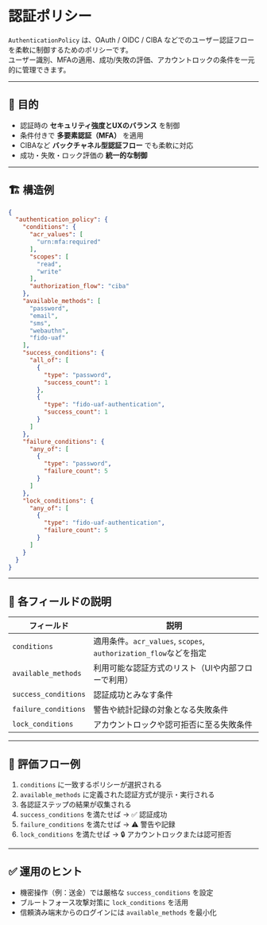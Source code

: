 # 認証ポリシー

`AuthenticationPolicy` は、OAuth / OIDC / CIBA などでのユーザー認証フローを柔軟に制御するためのポリシーです。  
ユーザー識別、MFAの適用、成功/失敗の評価、アカウントロックの条件を一元的に管理できます。

---

## 🎯 目的

- 認証時の **セキュリティ強度とUXのバランス** を制御
- 条件付きで **多要素認証（MFA）** を適用
- CIBAなど **バックチャネル型認証フロー** でも柔軟に対応
- 成功・失敗・ロック評価の **統一的な制御**

---

## 🏗️ 構造例

```json
{
  "authentication_policy": {
    "conditions": {
      "acr_values": [
        "urn:mfa:required"
      ],
      "scopes": [
        "read",
        "write"
      ],
      "authorization_flow": "ciba"
    },
    "available_methods": [
      "password",
      "email",
      "sms",
      "webauthn",
      "fido-uaf"
    ],
    "success_conditions": {
      "all_of": [
        {
          "type": "password",
          "success_count": 1
        },
        {
          "type": "fido-uaf-authentication",
          "success_count": 1
        }
      ]
    },
    "failure_conditions": {
      "any_of": [
        {
          "type": "password",
          "failure_count": 5
        }
      ]
    },
    "lock_conditions": {
      "any_of": [
        {
          "type": "fido-uaf-authentication",
          "failure_count": 5
        }
      ]
    }
  }
}
```

---

## 🧩 各フィールドの説明

| フィールド                | 説明                                                     |
|----------------------|--------------------------------------------------------|
| `conditions`         | 適用条件。`acr_values`, `scopes`, `authorization_flow`などを指定 |
| `available_methods`  | 利用可能な認証方式のリスト（UIや内部フローで利用）                             |
| `success_conditions` | 認証成功とみなす条件                                             |
| `failure_conditions` | 警告や統計記録の対象となる失敗条件                                      |
| `lock_conditions`    | アカウントロックや認可拒否に至る失敗条件                                   |

---

## 🔁 評価フロー例

1. `conditions` に一致するポリシーが選択される
2. `available_methods` に定義された認証方式が提示・実行される
3. 各認証ステップの結果が収集される
4. `success_conditions` を満たせば → ✅ 認証成功
5. `failure_conditions` を満たせば → ⚠️ 警告や記録
6. `lock_conditions` を満たせば → 🔒 アカウントロックまたは認可拒否

---

## ✅ 運用のヒント

- 機密操作（例：送金）では厳格な `success_conditions` を設定
- ブルートフォース攻撃対策に `lock_conditions` を活用
- 信頼済み端末からのログインには `available_methods` を最小化
